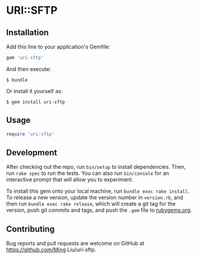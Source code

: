 # URI::SFTP


## Installation

Add this line to your application's Gemfile:

```ruby
gem 'uri-sftp'
```

And then execute:

    $ bundle

Or install it yourself as:

    $ gem install uri-sftp

## Usage


```ruby
require 'uri-sftp'
```


## Development

After checking out the repo, run `bin/setup` to install dependencies. Then, run `rake spec` to run the tests. You can also run `bin/console` for an interactive prompt that will allow you to experiment.

To install this gem onto your local machine, run `bundle exec rake install`. To release a new version, update the version number in `version.rb`, and then run `bundle exec rake release`, which will create a git tag for the version, push git commits and tags, and push the `.gem` file to [rubygems.org](https://rubygems.org).

## Contributing

Bug reports and pull requests are welcome on GitHub at https://github.com/Ming Liu/uri-sftp.

